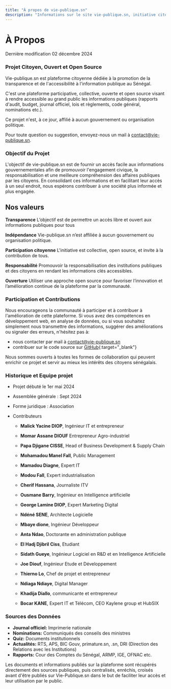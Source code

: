 ```yaml
---
title: "À propos de vie-publique.sn"
description: "Informations sur le site vie-publique.sn, initiative citoyenne dédiée à la promotion de la transparence et de l'accessibilité de l'information publique au Sénégal"
---
```


# À Propos

<p class="text-sm text-gray-600">Dernière modification 02 décembre 2024</p>

### Projet Citoyen, Ouvert et Open Source

Vie-publique.sn est plateforme citoyenne dédiée à la promotion de la transparence et de l'accessibilité à l'information publique au Sénégal.

C'est une plateforme participative, collective, ouverte et open source visant à rendre accessible au grand public les informations publiques (rapports d'audit, budget, journal officiel, lois et règlements, code général, nominations etc.).

Ce projet n'est, à ce jour, affilié à aucun gouvernement ou organisation politique.

Pour toute question ou suggestion, envoyez-nous un mail à [contact@vie-publique.sn](mailto:contact@vie-publique.sn).

### Objectif du Projet

L'objectif de vie-publique.sn est de fournir un accès facile aux informations gouvernementales afin de promouvoir l'engagement civique, la responsabilisation et une meilleure compréhension des affaires publiques par les citoyens. En consolidant ces informations et en facilitant leur accès à un seul endroit, nous espérons contribuer à une société plus informée et plus engagée.

## Nos valeurs

**Transparence** L’objectif est de permettre un accès libre et ouvert aux informations publiques pour tous

**Indépendance** Vie-publique.sn n’est affiliée à aucun gouvernement ou organisation politique.

**Participation citoyenne** L'initiative est collective, open source, et invite à la contribution de tous.

**Responsabilité** Promouvoir la responsabilisation des institutions publiques et des citoyens en rendant les informations clés accessibles.

**Ouverture** Utiliser une approche open source pour favoriser l’innovation et l’amélioration continue de la plateforme par la communauté.

### Participation et Contributions

Nous encourageons la communauté à participer et à contribuer à l'amélioration de cette plateforme. Si vous avez des compétences en développement web, en analyse de données, ou si vous souhaitez simplement nous transmettre des informations, suggérer des améliorations ou signaler des erreurs, n'hésitez pas à:

- nous contacter par mail à [contact@vie-publique.sn](mailto:contact@vie-publique.sn)
- contribuer sur le code source sur [GitHub](https://github.com/Code-for-Senegal/vie-publique.sn){:target="\_blank"}

Nous sommes ouverts à toutes les formes de collaboration qui peuvent enrichir ce projet et servir au mieux les intérêts des citoyens sénégalais.

### Historique et Equipe projet

- Projet débuté le 1er mai 2024

- Assemblée générale : Sept 2024

- Forme juridique : Association

- Contributeurs

  - **Malick Yacine DIOP**, Ingénieur IT et entrepreneur

  - **Momar Assane DIOUF** Entrepreneur Agro-industriel

  - **Papa Djigane CISSE**, Head of Business Development & Supply Chain

  - **Mohamadou Manel Fall**, Public Management

  - **Mamadou Diagne**, Expert IT

  - **Modou Fall**, Expert industrialisation

  - **Cherif Hassana**, Journaliste ITV

  - **Ousmane Barry**, Ingénieur en Intelligence artificielle

  - **George Lamine DIOP**, Expert Marketing Digital

  - **Ndéné SENE**, Architecte Logicielle

  - **Mbaye dione**, Ingénieur Développeur

  - **Anta Ndao**, Doctorante en administration publique

  - **El Hadj Djibril Ciss**, Etudiant

  - **Sidath Gueye**, Ingénieur Logiciel en R&D et en Intelligence Artificielle

  - **Joe Diouf**, Ingénieur Etude et Développement

  - **Thierno Lo**, Chef de projet et entrepreneur

  - **Ndiaga Ndiaye**, Digital Manager

  - **Khadija Diallo**, communicante et entrepreneur

  - **Bocar KANE**, Expert IT et Télécom, CEO Kaylene group et HubSIX

### Sources des Données

- **Journal officiel:** Imprimerie nationale
- **Nominations:** Communiqués des conseils des ministres
- **Quiz:** Documents institutionnels
- **Actualités:** RTS, APS, BIC Gouv, primature.sn, .sn, DRI (Direction des Relations avec les Institutions)
- **Rapports:** Cour des Comptes du Sénégal, ARMP, IGE, OFNAC etc.

Les documents et informations publiés sur la plateforme sont récupérés directement des sources publiques, puis centralisés, enréchis, croisés avant d'être publiés sur Vie-Publique.sn dans le but de faciliter leur accès et leur utilisation par le public.
